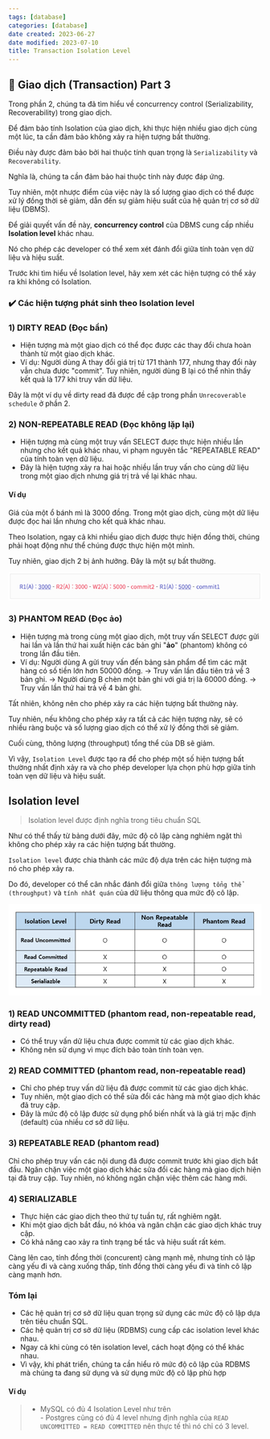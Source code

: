 ```yaml
---
tags: [database]
categories: [database]
date created: 2023-06-27
date modified: 2023-07-10
title: Transaction Isolation Level
---
```


## 🔎 Giao dịch (Transaction) Part 3

Trong phần 2, chúng ta đã tìm hiểu về concurrency control (Serializability, Recoverability) trong giao dịch.

Để đảm bảo tính Isolation của giao dịch, khi thực hiện nhiều giao dịch cùng một lúc, ta cần đảm bảo không xảy ra hiện tượng bất thường.

Điều này được đảm bảo bởi hai thuộc tính quan trọng là `Serializability` và `Recoverability`.

Nghĩa là, chúng ta cần đảm bảo hai thuộc tính này được đáp ứng.

Tuy nhiên, một nhược điểm của việc này là số lượng giao dịch có thể được xử lý đồng thời sẽ giảm, dẫn đến sự giảm hiệu suất của hệ quản trị cơ sở dữ liệu (DBMS).

Để giải quyết vấn đề này, **concurrency control** của DBMS cung cấp nhiều **Isolation level** khác nhau.

Nó cho phép các developer có thể xem xét đánh đổi giữa tính toàn vẹn dữ liệu và hiệu suất.

Trước khi tìm hiểu về Isolation level, hãy xem xét các hiện tượng có thể xảy ra khi không có Isolation.

### ✔️ Các hiện tượng phát sinh theo Isolation level

### 1) DIRTY READ (Đọc bẩn)

- Hiện tượng mà một giao dịch có thể đọc được các thay đổi chưa hoàn thành từ một giao dịch khác.
- Ví dụ: Người dùng A thay đổi giá trị từ 171 thành 177, nhưng thay đổi này vẫn chưa được "commit". Tuy nhiên, người dùng B lại có thể nhìn thấy kết quả là 177 khi truy vấn dữ liệu.  

Đây là một ví dụ về dirty read đã được đề cập trong phần `Unrecoverable schedule` ở phần 2.

### 2) NON-REPEATABLE READ (Đọc không lặp lại)

- Hiện tượng mà cùng một truy vấn SELECT được thực hiện nhiều lần nhưng cho kết quả khác nhau, vi phạm nguyên tắc "REPEATABLE READ" của tính toàn vẹn dữ liệu.
- Đây là hiện tượng xảy ra hai hoặc nhiều lần truy vấn cho cùng dữ liệu trong một giao dịch nhưng giá trị trả về lại khác nhau.

#### Ví dụ

Giá của một ổ bánh mì là 3000 đồng. Trong một giao dịch, cùng một dữ liệu được đọc hai lần nhưng cho kết quả khác nhau.

Theo Isolation, ngay cả khi nhiều giao dịch được thực hiện đồng thời, chúng phải hoạt động như thể chúng được thực hiện một mình.

Tuy nhiên, giao dịch 2 bị ảnh hưởng. Đây là một sự bất thường.

![Pasted image 20230628202226](https://raw.githubusercontent.com/vanhung4499/images/master/snap/Pasted%20image%2020230628202226.png)

### 3) PHANTOM READ (Đọc ảo)

- Hiện tượng mà trong cùng một giao dịch, một truy vấn SELECT được gửi hai lần và lần thứ hai xuất hiện các bản ghi "**ảo**" (phantom) không có trong lần đầu tiên.
- Ví dụ: Người dùng A gửi truy vấn đến bảng sản phẩm để tìm các mặt hàng có số tiền lớn hơn 50000 đồng. -> Truy vấn lần đầu tiên trả về 3 bản ghi. -> Người dùng B chèn một bản ghi với giá trị là 60000 đồng. -> Truy vấn lần thứ hai trả về 4 bản ghi.

Tất nhiên, không nên cho phép xảy ra các hiện tượng bất thường này.

Tuy nhiên, nếu không cho phép xảy ra tất cả các hiện tượng này, sẽ có nhiều ràng buộc và số lượng giao dịch có thể xử lý đồng thời sẽ giảm.

Cuối cùng, thông lượng (throughput) tổng thể của DB sẽ giảm.

Vì vậy, `Isolation Level` được tạo ra để cho phép một số hiện tượng bất thường nhất định xảy ra và cho phép developer lựa chọn phù hợp giữa tính toàn vẹn dữ liệu và hiệu suất.

## Isolation level

> Isolation level được định nghĩa trong tiêu chuẩn SQL

Như có thể thấy từ bảng dưới đây, mức độ cô lập càng nghiêm ngặt thì không cho phép xảy ra các hiện tượng bất thường.

`Isolation level` được chia thành các mức độ dựa trên các hiện tượng mà nó cho phép xảy ra.

Do đó, developer có thể cân nhắc đánh đổi giữa `thông lượng tổng thể (throughput)` và `tính nhất quán` của dữ liệu thông qua mức độ cô lập.  

![Pasted image 20230628224249](https://raw.githubusercontent.com/vanhung4499/images/master/snap/Pasted%20image%2020230628224249.png)

### 1) READ UNCOMMITTED (phantom read, non-repeatable read, dirty read)

- Có thể truy vấn dữ liệu chưa được commit từ các giao dịch khác.
- Không nên sử dụng vì mục đích bảo toàn tính toàn vẹn.

### 2) READ COMMITTED (phantom read, non-repeatable read)

- Chỉ cho phép truy vấn dữ liệu đã được commit từ các giao dịch khác.
- Tuy nhiên, một giao dịch có thể sửa đổi các hàng mà một giao dịch khác đã truy cập.
- Đây là mức độ cô lập được sử dụng phổ biến nhất và là giá trị mặc định (default) của nhiều cơ sở dữ liệu.

### 3) REPEATABLE READ (phantom read)

Chỉ cho phép truy vấn các nội dung đã được commit trước khi giao dịch bắt đầu. Ngăn chặn việc một giao dịch khác sửa đổi các hàng mà giao dịch hiện tại đã truy cập. Tuy nhiên, nó không ngăn chặn việc thêm các hàng mới.

### 4) SERIALIZABLE

- Thực hiện các giao dịch theo thứ tự tuần tự, rất nghiêm ngặt.
- Khi một giao dịch bắt đầu, nó khóa và ngăn chặn các giao dịch khác truy cập.
- Có khả năng cao xảy ra tình trạng bế tắc và hiệu suất rất kém.

Càng lên cao, tính đồng thời (concurent) càng mạnh mẽ, nhưng tính cô lập càng yếu đi và càng xuống thấp, tính đồng thời càng yếu đi và tính cô lập càng mạnh hơn.

### Tóm lại

- Các hệ quản trị cơ sở dữ liệu quan trọng sử dụng các mức độ cô lập dựa trên tiêu chuẩn SQL.
- Các hệ quản trị cơ sở dữ liệu (RDBMS) cung cấp các isolation level khác nhau.
- Ngay cả khi cùng có tên isolation level, cách hoạt động có thể khác nhau.
- Vì vậy, khi phát triển, chúng ta cần hiểu rõ mức độ cô lập của RDBMS mà chúng ta đang sử dụng và sử dụng mức độ cô lập phù hợp

#### Ví dụ

> - MySQL có đủ 4 Isolation Level như trên  
	- Postgres cũng có đủ 4 level nhưng định nghĩa của `READ UNCOMMITTED = READ COMMITTED` nên thực tế thì nó chỉ có 3 level.
